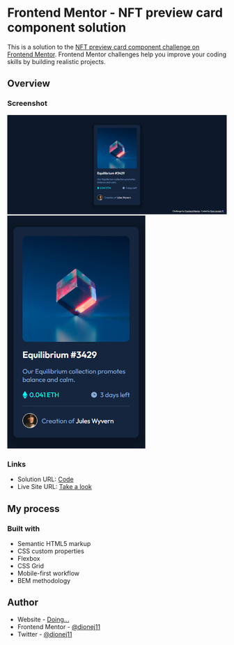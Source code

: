 # Frontend Mentor - NFT preview card component solution

This is a solution to the [NFT preview card component challenge on Frontend Mentor](https://www.frontendmentor.io/challenges/nft-preview-card-component-SbdUL_w0U). Frontend Mentor challenges help you improve your coding skills by building realistic projects. 

## Overview

### Screenshot

![img 1](./design/Captura.PNG)
![img 2](./design/Captura2.PNG)

### Links

- Solution URL: [Code](https://github.com/dionej11/nft-preview-card)
- Live Site URL: [Take a look](https://dionej11.github.io/nft-preview-card/)

## My process

### Built with

- Semantic HTML5 markup
- CSS custom properties
- Flexbox
- CSS Grid
- Mobile-first workflow
- BEM methodology

## Author

- Website - [Doing...](https://github.com/dionej11)
- Frontend Mentor - [@dionej11](https://www.frontendmentor.io/profile/yourusername)
- Twitter - [@dionej11](https://twitter.com/dionej11)

